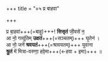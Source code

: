 +++
title = "०५ प्र बाहवा"

+++

प्र बा॒हवा॑+++(=बाहू)+++! **सिसृतं** जी॒वसे॑ न॒  
आ नो॒ गव्यू॑तिम् **उक्षतं**+++(=सञ्चतम्)+++ घृ॒तेन॑ ।  
आ नो॒ जने॑ **श्रवयतं**+++(=श्रावयतम्)+++ युवाना  
**श्रु॒तं** मे॑ मित्रा-वरुणा॒ हवे॒मा+++(←हवा + इमा)+++ ॥
